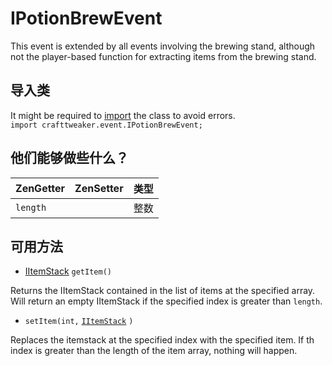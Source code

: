 # IPotionBrewEvent

This event is extended by all events involving the brewing stand, although not the player-based function for extracting items from the brewing stand.

## 导入类
It might be required to [import](/AdvancedFunctions/Import/) the class to avoid errors.  
`import crafttweaker.event.IPotionBrewEvent;`

## 他们能够做些什么？

| ZenGetter | ZenSetter | 类型 |
| --------- | --------- | -- |
| `length`  |           | 整数 |

## 可用方法

- [IItemStack](/Vanilla/Items/IItemStack/) `getItem()`

Returns the IItemStack contained in the list of items at the specified array. Will return an empty IItemStack if the specified index is greater than `length`.

- `setItem(int,` [`IItemStack`](/Vanilla/Items/IItemStack/) `)`

Replaces the itemstack at the specified index with the specified item. If th index is greater than the length of the item array, nothing will happen.

